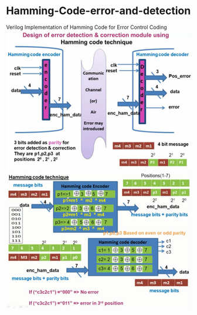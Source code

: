 # Hamming-Code-error-and-detection

Verilog Implementation of Hamming Code for  Error Control Coding 
![Alt text](https://github.com/sajalsas/Hamming-Code-error-and-detection/blob/3d5cd915cc78927e1a1a622bb20ae0deed308dec/Screenshot%202024-08-09%20184104.png)
![Alt text](https://github.com/sajalsas/Hamming-Code-error-and-detection/blob/3297ba7bf2d79269f4f1b9d857c2524c83c63261/Screenshot%202024-08-09%20184123.png)
